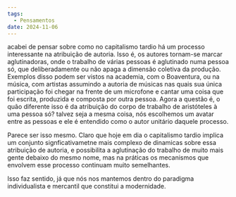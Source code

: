 ```yaml
---
tags:
  - Pensamentos
date: 2024-11-06
---
```


acabei de pensar sobre como no capitalismo tardio há um processo interessante na atribuição de autoria. Isso é, os autores tornam-se marcar aglutinadoras, onde o trabalho de várias pessoas é aglutinado numa pessoa só, que deliberadamente ou não apaga a dimensão coletiva da produção. Exemplos disso podem ser vistos na academia, com o Boaventura, ou na música, com artistas assumindo a autoria de músicas nas quais sua única participação foi chegar na frente de um microfone e cantar uma coisa que foi escrita, produzida e composta por outra pessoa.
Agora a questão é, o quão diferente isso é da atribuição do corpo de trabalho de aristóteles à uma pessoa só? talvez seja a mesma coisa, nós escolhemos um avatar entre as pessoas e ele é entendido como o autor unitário daquele processo. 

Parece ser isso mesmo. Claro que hoje em dia o capitalismo tardio implica um conjunto signficativametne mais complexo de dinamicas sobre essa  atribuição de autoria, e possibilita a aglutinação do trabalho de muito mais gente debaixo do mesmo nome, mas na práticas os mecanismos que envolvem esse processo continuam muito semelhantes. 

Isso faz sentido, já que nós nos mantemos dentro do paradigma individualista e mercantil que constitui a modernidade.